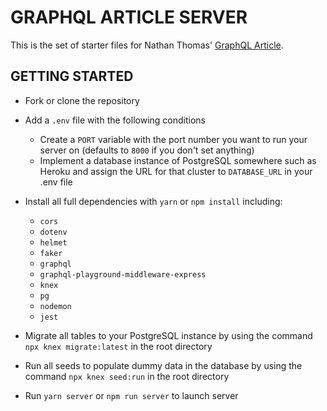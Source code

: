 # GRAPHQL ARTICLE SERVER

This is the set of starter files for Nathan Thomas' [GraphQL Article]().

## GETTING STARTED

- Fork or clone the repository
- Add a `.env` file with the following conditions
  - Create a `PORT` variable with the port number you want to run your server on (defaults to `8000` if you don't set anything)
  - Implement a database instance of PostgreSQL somewhere such as Heroku and assign the URL for that cluster to `DATABASE_URL` in your .env file
- Install all full dependencies with `yarn` or `npm install` including:

  - `cors`
  - `dotenv`
  - `helmet`
  - `faker`
  - `graphql`
  - `graphql-playground-middleware-express`
  - `knex`
  - `pg`
  - `nodemon`
  - `jest`

- Migrate all tables to your PostgreSQL instance by using the command `npx knex migrate:latest` in the root directory
- Run all seeds to populate dummy data in the database by using the command `npx knex seed:run` in the root directory
- Run `yarn server` or `npm run server` to launch server
